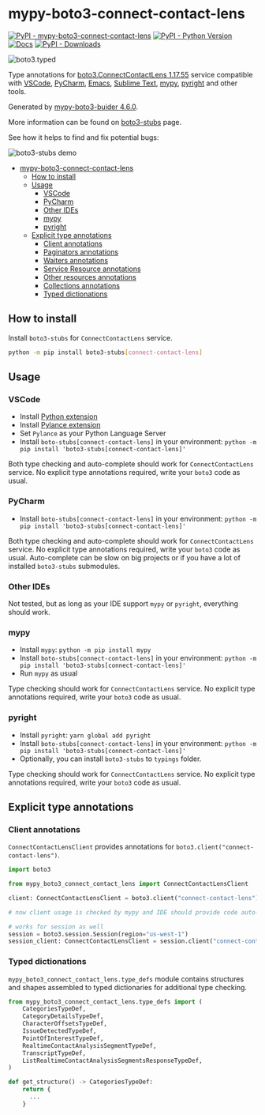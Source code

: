# mypy-boto3-connect-contact-lens

[![PyPI - mypy-boto3-connect-contact-lens](https://img.shields.io/pypi/v/mypy-boto3-connect-contact-lens.svg?color=blue)](https://pypi.org/project/mypy-boto3-connect-contact-lens)
[![PyPI - Python Version](https://img.shields.io/pypi/pyversions/mypy-boto3-connect-contact-lens.svg?color=blue)](https://pypi.org/project/mypy-boto3-connect-contact-lens)
[![Docs](https://img.shields.io/readthedocs/mypy-boto3-builder.svg?color=blue)](https://mypy-boto3-builder.readthedocs.io/)
[![PyPI - Downloads](https://img.shields.io/pypi/dw/mypy-boto3-connect-contact-lens?color=blue)](https://pypistats.org/packages/mypy-boto3-connect-contact-lens)

![boto3.typed](https://github.com/vemel/mypy_boto3_builder/raw/master/logo.png)

Type annotations for
[boto3.ConnectContactLens 1.17.55](https://boto3.amazonaws.com/v1/documentation/api/1.17.55/reference/services/connect-contact-lens.html#ConnectContactLens) service
compatible with
[VSCode](https://code.visualstudio.com/),
[PyCharm](https://www.jetbrains.com/pycharm/),
[Emacs](https://www.gnu.org/software/emacs/),
[Sublime Text](https://www.sublimetext.com/),
[mypy](https://github.com/python/mypy),
[pyright](https://github.com/microsoft/pyright)
and other tools.

Generated by [mypy-boto3-buider 4.6.0](https://github.com/vemel/mypy_boto3_builder).

More information can be found on [boto3-stubs](https://pypi.org/project/boto3-stubs/) page.

See how it helps to find and fix potential bugs:

![boto3-stubs demo](https://github.com/vemel/mypy_boto3_builder/raw/master/demo.gif)

- [mypy-boto3-connect-contact-lens](#mypy-boto3-connect-contact-lens)
  - [How to install](#how-to-install)
  - [Usage](#usage)
    - [VSCode](#vscode)
    - [PyCharm](#pycharm)
    - [Other IDEs](#other-ides)
    - [mypy](#mypy)
    - [pyright](#pyright)
  - [Explicit type annotations](#explicit-type-annotations)
    - [Client annotations](#client-annotations)
    - [Paginators annotations](#paginators-annotations)
    - [Waiters annotations](#waiters-annotations)
    - [Service Resource annotations](#service-resource-annotations)
    - [Other resources annotations](#other-resources-annotations)
    - [Collections annotations](#collections-annotations)
    - [Typed dictionations](#typed-dictionations)

## How to install

Install `boto3-stubs` for `ConnectContactLens` service.

```bash
python -m pip install boto3-stubs[connect-contact-lens]
```

## Usage

### VSCode

- Install [Python extension](https://marketplace.visualstudio.com/items?itemName=ms-python.python)
- Install [Pylance extension](https://marketplace.visualstudio.com/items?itemName=ms-python.vscode-pylance)
- Set `Pylance` as your Python Language Server
- Install `boto-stubs[connect-contact-lens]` in your environment: `python -m pip install 'boto3-stubs[connect-contact-lens]'`

Both type checking and auto-complete should work for `ConnectContactLens` service.
No explicit type annotations required, write your `boto3` code as usual.

### PyCharm

- Install `boto-stubs[connect-contact-lens]` in your environment: `python -m pip install 'boto3-stubs[connect-contact-lens]'`

Both type checking and auto-complete should work for `ConnectContactLens` service.
No explicit type annotations required, write your `boto3` code as usual.
Auto-complete can be slow on big projects or if you have a lot of installed `boto3-stubs` submodules.

### Other IDEs

Not tested, but as long as your IDE support `mypy` or `pyright`, everything should work.

### mypy

- Install `mypy`: `python -m pip install mypy`
- Install `boto-stubs[connect-contact-lens]` in your environment: `python -m pip install 'boto3-stubs[connect-contact-lens]'`
- Run `mypy` as usual

Type checking should work for `ConnectContactLens` service.
No explicit type annotations required, write your `boto3` code as usual.

### pyright

- Install `pyright`: `yarn global add pyright`
- Install `boto-stubs[connect-contact-lens]` in your environment: `python -m pip install 'boto3-stubs[connect-contact-lens]'`
- Optionally, you can install `boto3-stubs` to `typings` folder.

Type checking should work for `ConnectContactLens` service.
No explicit type annotations required, write your `boto3` code as usual.

## Explicit type annotations

### Client annotations

`ConnectContactLensClient` provides annotations for `boto3.client("connect-contact-lens")`.

```python
import boto3

from mypy_boto3_connect_contact_lens import ConnectContactLensClient

client: ConnectContactLensClient = boto3.client("connect-contact-lens")

# now client usage is checked by mypy and IDE should provide code auto-complete

# works for session as well
session = boto3.session.Session(region="us-west-1")
session_client: ConnectContactLensClient = session.client("connect-contact-lens")
```








### Typed dictionations

`mypy_boto3_connect_contact_lens.type_defs` module contains structures and shapes assembled
to typed dictionaries for additional type checking.

```python
from mypy_boto3_connect_contact_lens.type_defs import (
    CategoriesTypeDef,
    CategoryDetailsTypeDef,
    CharacterOffsetsTypeDef,
    IssueDetectedTypeDef,
    PointOfInterestTypeDef,
    RealtimeContactAnalysisSegmentTypeDef,
    TranscriptTypeDef,
    ListRealtimeContactAnalysisSegmentsResponseTypeDef,
)

def get_structure() -> CategoriesTypeDef:
    return {
      ...
    }
```
